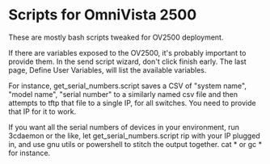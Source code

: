 # Scripts for OmniVista 2500

These are mostly bash scripts tweaked for OV2500 deployment.

If there are variables exposed to the OV2500, it's probably important to provide them.  In the send script wizard, don't click finish early.  The last page, Define User Variables, will list the available variables.

For instance, get_serial_numbers.script saves a CSV of "system name", "model name", "serial number" to a similarly named csv file and then attempts to tftp that file to a single IP, for all switches.  You need to provide that IP for it to work.

If you want all the serial numbers of devices in your environment, run 3cdaemon or the like, let get_serial_numbers.script rip with your IP plugged in, and use gnu utils or powershell to stitch the output together.  cat * or gc * for instance.
